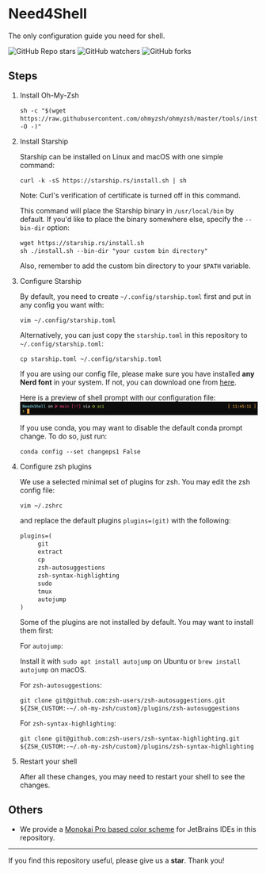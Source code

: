 # Need4Shell

The only configuration guide you need for shell.

![GitHub Repo stars](https://img.shields.io/github/stars/Liskie/Need4Shell)
![GitHub watchers](https://img.shields.io/github/watchers/Liskie/Need4Shell)
![GitHub forks](https://img.shields.io/github/forks/Liskie/Need4Shell)

## Steps

1. Install Oh-My-Zsh

    ```shell
    sh -c "$(wget https://raw.githubusercontent.com/ohmyzsh/ohmyzsh/master/tools/install.sh -O -)"
    ```

2. Install Starship
   
   Starship can be installed on Linux and macOS with one simple command:
   ```shell
   curl -k -sS https://starship.rs/install.sh | sh
   ```
   Note: Curl's verification of certificate is turned off in this command.

   This command will place the Starship binary in `/usr/local/bin` by default. If you'd like to place the binary somewhere else, specify the `--bin-dir` option:
   ```shell
   wget https://starship.rs/install.sh
   sh ./install.sh --bin-dir "your custom bin directory"
   ```
   Also, remember to add the custom bin directory to your `$PATH` variable.

3. Configure Starship
   
   By default, you need to create `~/.config/starship.toml` first and put in any config you want with:

   ```shell
   vim ~/.config/starship.toml
   ```
   
   Alternatively, you can just copy the `starship.toml` in this repository to `~/.config/starship.toml`:
   ```shell  
   cp starship.toml ~/.config/starship.toml
   ```
   If you are using our config file, please make sure you have installed **any Nerd font** in your system. If not, you can download one from [here](https://www.nerdfonts.com/font-downloads).
   
   Here is a preview of shell prompt with our configuration file:
   ![Prompt Preview](prompt_preview.png)
   
   If you use conda, you may want to disable the default conda prompt change. To do so, just run: 
   ```shell
   conda config --set changeps1 False
   ```
   
4. Configure zsh plugins
   
   We use a selected minimal set of plugins for zsh. You may edit the zsh config file:
   ```shell
   vim ~/.zshrc
   ```
   and replace the default plugins `plugins=(git)` with the following:
   ```shell
   plugins=(
        git
        extract
        cp
        zsh-autosuggestions
        zsh-syntax-highlighting
        sudo
        tmux
        autojump
   )
   ```
   Some of the plugins are not installed by default. You may want to install them first:

   For `autojump`:
   
   Install it with `sudo apt install autojump` on Ubuntu or `brew install autojump` on macOS.

   For `zsh-autosuggestions`:
   
   ```shell
   git clone git@github.com:zsh-users/zsh-autosuggestions.git ${ZSH_CUSTOM:-~/.oh-my-zsh/custom}/plugins/zsh-autosuggestions
   ```

   For `zsh-syntax-highlighting`:
   
   ```shell
   git clone git@github.com:zsh-users/zsh-syntax-highlighting.git ${ZSH_CUSTOM:-~/.oh-my-zsh/custom}/plugins/zsh-syntax-highlighting
   ```

5. Restart your shell

   After all these changes, you may need to restart your shell to see the changes.

## Others

- We provide a [Monokai Pro based color scheme](Monokai_Pro_Material.icls) for JetBrains IDEs in this repository.


---

If you find this repository useful, please give us a **star**. Thank you!